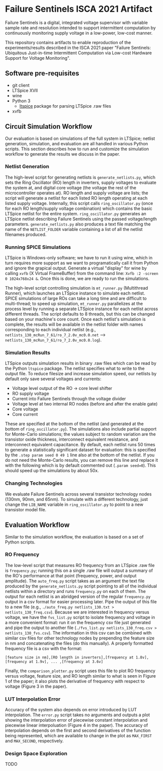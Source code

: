# Failure Sentinels ISCA 2021 Artifact
Failure Sentinels is a digital, integrated voltage supervisor with variable sample rate and resolution intended to support intermittent computation by continuously monitoring supply voltage in a low-power, low-cost manner.

This repository contains artifacts to enable reproduction of the experiments/results described in the ISCA 2021 paper "Failure Sentinels: Ubiquitous Just-in-time Intermittent Computation via Low-cost Hardware Support for Voltage Monitoring".

## Software pre-requisites
- git client
- LTSpice XVII
- wine
- Python 3
  - [ltspice](https://pypi.org/project/ltspice/) package for parsing LTSpice .raw files
- xvfb

##  Circuit Simulation Workflow
Our evaluation is based on simulations of the full system in LTSpice; netlist generation, simulation, and evaluation are all handled in various Python scripts.
This section describes how to run and customize the simulation workflow to generate the results we discuss in the paper.

### Netlist Generation
The high-level script for generating netlists is `generate_netlists.py`, which sets the Ring Oscillator (RO) length in inverters, supply voltages to evaluate the system at, and digital core voltage (the voltage the rest of the microcontroller operates at).
RO length and supply voltage are lists; the script will generate a netlist for each listed RO length operating at each listed supply voltage.
Internally, this script calls `ring_oscillator.py` (once for each RO length/supply voltage combination) which contains the basic LTSpice netlist for the entire system.
`ring_oscillator.py` generates an LTSpice netlist describing Failure Sentinels using the passed voltage/length parameters.
`generate_netlists.py` also produces a text file matching the name of the `NETLIST_FOLDER` variable containing a list of all the netlist filenames produced.

### Running SPICE Simulations
LTSpice is Windows-only software; we have to run it using wine, which in turn requires more support as we want to programatically call it from Python and ignore the grapical output.
Generate a virtual "display" for wine by calling `xvfb` (X Virtual FrameBuffer) from the command line: `Xvfb :2 -screen 0 1024x768x24 &`.
Once this is done, we are ready to run the simulations.

The high-level script controlling simulation is `mt_runner.py` (Multithread Runner), which launches an LTSpice instance to simulate each netlist.
SPICE simulations of large ROs can take a long time and are difficult to multi-thread; to speed up simulation, `mt_runner.py` parallelizes at the process level by running a separate LTSpice instance for each netlist across different threads.
The script defaults to 8 threads, but this can be changed based on your machine's core count.
Once each netlist's simulation is complete, the results will be available in the netlist folder with names corresponding to each individual netlist (e.g., `netlists_130_mcRun_7_61/ro_7_2.0v_mc0.0.net` --> `netlists_130_mcRun_7_61/ro_7_2.0v_mc0.0.log`).

### Simulation Results
LTSpice outputs simulation results in binary .raw files which can be read by the Python `ltspice` package.
The netlist specifies what to write to the output file.
To reduce filesize and increase simulation speed, our netlists by default only save several voltages and currents:
- Voltage level output of the RO -> core level shifter
- RO supply voltage
- Current into Failure Sentinels through the voltage divider
- Voltage level at two internal RO nodes (before and after the enable gate)
- Core voltage
- Core current

These are specified at the bottom of the netlist (and generated at the bottom of `ring_oscillator.py`).
The simulations also include partial support for Monte-Carlo simulations; the values subject to random variation are the transistor oxide thickness, interconnect equivalent resistance, and interconnect equivalent capacitance.
By default, each netlist runs 50 times to generate a statistically significant dataset for evaluation: this is specified by the `.step param seed 0 49 1` line also at the bottom of the netlist.
If you do not need the Monte-Carlo results, you can remove this line and replace it with the following which is by default commented out (`.param seed=0`).
This should speed up the simulations by about 50x.

### Changing Technologies
We evaluate Failure Sentinels across several transistor technology nodes (130nm, 90nm, and 65nm).
To simulate with a different technology, just change the `LIB_NAME` variable in `ring_oscillator.py` to point to a new transistor model file.

## Evaluation Workflow
Similar to the simulation workflow, the evaluation is based on a set of Python scripts.

### RO Frequency
The low-level script that measures RO frequency from an LTSpice .raw file is `frequency.py`; running this on a single .raw file will output a summary of the RO's performance at that point (frequency, power, and output amplitude).
The `auto_freq.py` script takes as an argument the text file produced by the `generate_netlists.py` script pointing to all of the individual netlists within a directory and runs `frequency.py` on each of them.
The output for each netlist is an abridged version of the regular `frequency.py` output in a csv format for easier processing later.
Pipe the output of this file to a new file (e.g., `./auto_freq.py netlists_130.txt > netlists_130_freq.csv`).
Because we are interested in frequency versus voltage, we have the `fvs_list.py` script to isolate frequency and voltage in a more convenient format: run it on the frequency csv file just generated and pipe the output to another file (`./fvs_list.py netlists_130_freq.csv > netlists_130_fvs.csv`).
The information in this csv can be combined with similar csv files for other technology nodes by prepending the feature size in nm and concatenating the files (do this manually).
A properly formatted frequency file is a csv with the format:
```
[feature size in nm],[RO length in inverters],[frequency at 1.8v],[frequency at 1.9v], ... ,[frequency at 3.6v]
```
Finally, the `comparison_plotter.py` script uses this file to plot RO frequency versus voltage, feature size, and RO length similar to what is seen in Figure 1 of the paper; it also plots the derivative of frequency with respect to voltage (Figure 3 in the paper).

### LUT Interpolation Error
Accuracy of the system also depends on error introduced by LUT interpolation.
The `error.py` script takes no arguments and outputs a plot showing the interpolation error of piecewise constant interpolation and piecewise linear interpoluation (Figure 4 in the paper).
The accuracy of interpolation depends on the first and second derivatives of the function being represented, which are available to change in the plot as `MAX_FIRST` and `MAX_SECOND`, respectively.

### Design Space Exploration
TODO
